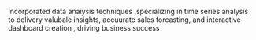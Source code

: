 incorporated data anaiysis techniques ,specializing in time series analysis to delivery valubale insights,
accuurate sales forcasting, and interactive dashboard creation , driving business success
